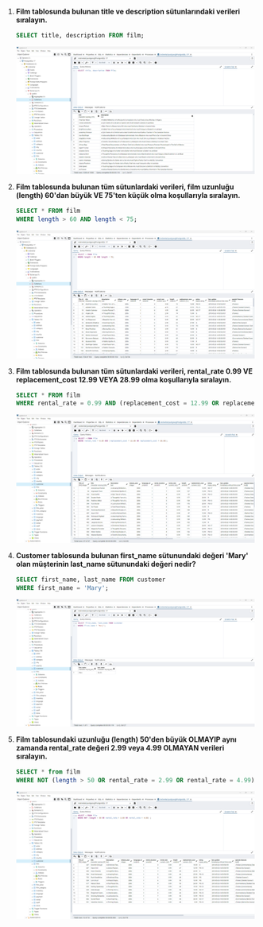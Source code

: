 1. **Film tablosunda bulunan title ve description sütunlarındaki verileri sıralayın.**

    ```sql
    SELECT title, description FROM film;
    ```
    ![Cevap01](https://github.com/mahirozkan/patika-plus-back-end-web-developer/blob/master/week-6/Odev01/s01.png)

2. **Film tablosunda bulunan tüm sütunlardaki verileri, film uzunluğu (length) 60'dan büyük VE 75'ten küçük olma koşullarıyla sıralayın.**

    ```sql
    SELECT * FROM film
    WHERE length > 60 AND length < 75;
    ```
    ![Cevap02](https://github.com/mahirozkan/patika-plus-back-end-web-developer/blob/master/week-6/Odev01/s02.png)

3. **Film tablosunda bulunan tüm sütunlardaki verileri, rental_rate 0.99 VE replacement_cost 12.99 VEYA 28.99 olma koşullarıyla sıralayın.**

    ```sql
    SELECT * FROM film
    WHERE rental_rate = 0.99 AND (replacement_cost = 12.99 OR replacement_cost = 28.99);
    ```
    ![Cevap03](https://github.com/mahirozkan/patika-plus-back-end-web-developer/blob/master/week-6/Odev01/s03.png)

4. **Customer tablosunda bulunan first_name sütunundaki değeri 'Mary' olan müşterinin last_name sütunundaki değeri nedir?**

    ```sql
    SELECT first_name, last_name FROM customer
    WHERE first_name = 'Mary';
    ```
    ![Cevap04](https://github.com/mahirozkan/patika-plus-back-end-web-developer/blob/master/week-6/Odev01/s04.png)

5. **Film tablosundaki uzunluğu (length) 50'den büyük OLMAYIP aynı zamanda rental_rate değeri 2.99 veya 4.99 OLMAYAN verileri sıralayın.**

    ```sql
    SELECT * from film
    WHERE NOT (length > 50 OR rental_rate = 2.99 OR rental_rate = 4.99);
    ```
    ![Cevap05](https://github.com/mahirozkan/patika-plus-back-end-web-developer/blob/master/week-6/Odev01/s05.png)
